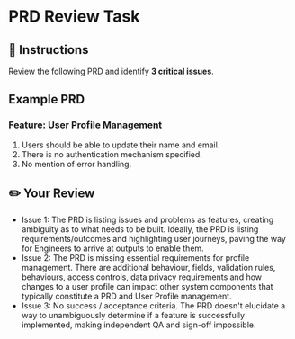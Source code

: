 # PRD Review Task

## 📝 Instructions
Review the following PRD and identify **3 critical issues**.

## Example PRD
### Feature: User Profile Management
1. Users should be able to update their name and email.
2. There is no authentication mechanism specified.
3. No mention of error handling.

## ✏️ Your Review
- Issue 1: The PRD is listing issues and problems as features, creating ambiguity as to what needs to be built. Ideally, the PRD is listing requirements/outcomes and highlighting user journeys, paving the way for Engineers to arrive at outputs to enable them.
- Issue 2: The PRD is missing essential requirements for profile management. There are additional behaviour, fields, validation rules, behaviours, access controls, data privacy requirements and how changes to a user profile can impact other system components that typically constitute a PRD and User Profile management.
- Issue 3: No success / acceptance criteria. The PRD doesn't elucidate a way to unambiguously determine if a feature is successfully implemented, making independent QA and sign-off impossible.
